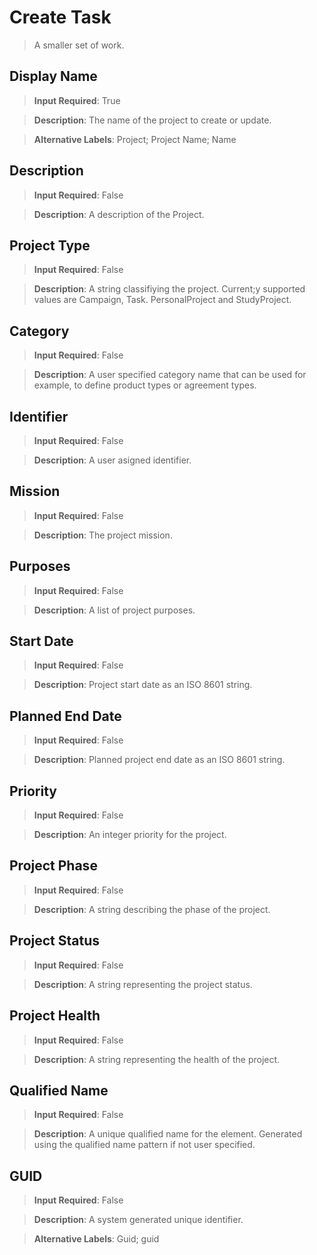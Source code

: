 # Create Task
>	A smaller  set of work.

## Display Name
>	**Input Required**: True

>	**Description**: The name of the project to create or update.

>	**Alternative Labels**: Project; Project Name; Name


## Description
>	**Input Required**: False

>	**Description**: A description of the Project.


## Project Type
>	**Input Required**: False

>	**Description**: A string classifiying the project. Current;y supported values are Campaign, Task. PersonalProject and StudyProject.


## Category
>	**Input Required**: False

>	**Description**: A user specified category name that can be used for example, to define product types or agreement types.


## Identifier
>	**Input Required**: False

>	**Description**: A user asigned identifier.


## Mission
>	**Input Required**: False

>	**Description**: The project mission.


## Purposes
>	**Input Required**: False

>	**Description**: A list of  project purposes.


## Start Date
>	**Input Required**: False

>	**Description**: Project start date as an ISO 8601 string.


## Planned End Date
>	**Input Required**: False

>	**Description**: Planned project end date as an ISO 8601 string.


## Priority
>	**Input Required**: False

>	**Description**: An integer priority for the project.


## Project Phase
>	**Input Required**: False

>	**Description**: A string describing the phase of the project.


## Project Status
>	**Input Required**: False

>	**Description**: A string representing the project status.


## Project Health
>	**Input Required**: False

>	**Description**: A string representing the health of the project.


## Qualified Name
>	**Input Required**: False

>	**Description**: A unique qualified name for the element. Generated using the qualified name pattern  if not user specified.


## GUID
>	**Input Required**: False

>	**Description**: A system generated unique identifier.

>	**Alternative Labels**: Guid; guid

